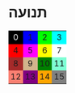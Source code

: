 
<meta name="viewport" content="width=device-width, initial-scale=1.0, maximum-scale=1.0, user-scalable=no" />

# תנועה




<style>
  #colortable td { width: 25%; padding-left: 4px; padding-right: 4px; text-align: center; }
</style>
<table id="colortable">
  <tr>
    <td style="background-color: black; color: white;">0</td>
    <td style="background-color: blue;">1</td>
    <td style="background-color: lime;">2</td>
    <td style="background-color: cyan;">3</td>
  </tr>
  <tr>
    <td style="background-color: red;">4</td>
    <td style="background-color: magenta;">5</td>
    <td style="background-color: yellow;">6</td>
    <td style="background-color: white;">7</td>
  </tr>
  <tr>
    <td style="background-color: brown;">8</td>
    <td style="background-color: tan;">9</td>
    <td style="background-color: green;">10</td>
    <td style="background-color: aquamarine;">11</td>
  </tr>
  <tr>
    <td style="background-color: salmon;">12</td>
    <td style="background-color: purple;">13</td>
    <td style="background-color: orange;">14</td>
    <td style="background-color: gray;">15</td>
  </tr>
</table>
